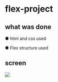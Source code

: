 # flex-project

## what was done

&#9679; html and css used

&#9679; Flex structure used

## screen

![](greenplants.gif)
